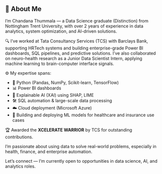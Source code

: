 ## 🚀 About Me

I’m Chandana Thummala — a Data Science graduate (Distinction) from Nottingham Trent University, with over 2 years of experience in data analytics, system optimization, and AI-driven solutions.

🔍 I’ve worked at Tata Consultancy Services (TCS) with Barclays Bank, supporting HRTech systems and building enterprise-grade Power BI dashboards, SQL pipelines, and predictive solutions. I’ve also collaborated on neuro-health research as a Junior Data Scientist Intern, applying machine learning to brain-computer interface signals.

⚙️ My expertise spans:
- 🐍 Python (Pandas, NumPy, Scikit-learn, TensorFlow)
- 📊 Power BI dashboards
- 🧠 Explainable AI (XAI) using SHAP, LIME
- 🛠 SQL automation & large-scale data processing
- ☁️ Cloud deployment (Microsoft Azure)
- 🤖 Building and deploying ML models for healthcare and insurance use cases

🏆 Awarded the **XCELERATE WARRIOR** by TCS for outstanding contributions.

I’m passionate about using data to solve real-world problems, especially in health, finance, and enterprise automation.

Let’s connect — I’m currently open to opportunities in data science, AI, and analytics roles.
